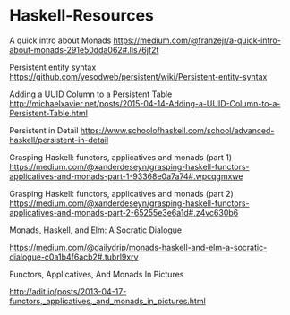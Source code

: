 # Haskell-Resources

A quick intro about Monads
https://medium.com/@franzejr/a-quick-intro-about-monads-291e50dda062#.lis76jf2t

Persistent entity syntax
https://github.com/yesodweb/persistent/wiki/Persistent-entity-syntax

Adding a UUID Column to a Persistent Table
http://michaelxavier.net/posts/2015-04-14-Adding-a-UUID-Column-to-a-Persistent-Table.html

Persistent in Detail
https://www.schoolofhaskell.com/school/advanced-haskell/persistent-in-detail

Grasping Haskell: functors, applicatives and monads (part 1)
https://medium.com/@xanderdeseyn/grasping-haskell-functors-applicatives-and-monads-part-1-93368e0a7a74#.wpcqgmxwe

Grasping Haskell: functors, applicatives and monads (part 2)
https://medium.com/@xanderdeseyn/grasping-haskell-functors-applicatives-and-monads-part-2-65255e3e6a1d#.z4vc630b6

Monads, Haskell, and Elm: A Socratic Dialogue

https://medium.com/@dailydrip/monads-haskell-and-elm-a-socratic-dialogue-c0a1b4f6acb2#.tubrl9xrv

Functors, Applicatives, And Monads In Pictures

http://adit.io/posts/2013-04-17-functors,_applicatives,_and_monads_in_pictures.html
